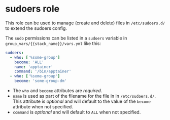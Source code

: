 # sudoers role

This role can be used to manage (create and delete) files in ```/etc/sudoers.d/``` to extend the sudoers config.

The ```sudo``` permissions can be listed in a ```sudoers``` variable in ```group_vars/{{stack_name}}/vars.yml``` like this:

```yaml
sudoers:
  - who: ['%some-group']
    become: 'ALL'
    name: 'apptainer'
    command: '/bin/apptainer'
  - who: ['%some-group']
    become: 'some-group-dm'
```

* The ```who``` and ```become``` attributes are _required_.
* ```name``` is used as part of the filename for the file in in ```/etc/sudoers.d/```. This attribute is _optional_ and will default to the value of the ```become``` attribute when not specified.
* ```command``` is _optional_ and will default to ```ALL``` when not specified.